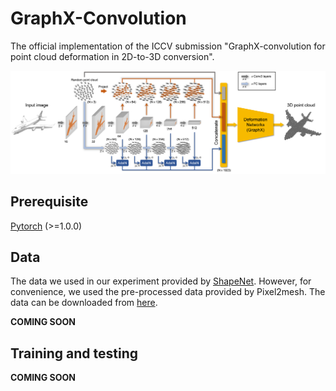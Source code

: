 # GraphX-Convolution

The official implementation of the ICCV submission "GraphX-convolution for point cloud deformation in 2D-to-3D conversion".

![framework](./imgs/framework.jpg)

## Prerequisite

[Pytorch](https://pytorch.org/get-started/locally/) (>=1.0.0)

## Data

The data we used in our experiment provided by [ShapeNet](https://www.shapenet.org/). However, for convenience, we
used the pre-processed data provided by Pixel2mesh. The data can be downloaded from [here](https://github.com/nywang16/Pixel2Mesh).

__COMING SOON__

## Training and testing

__COMING SOON__

